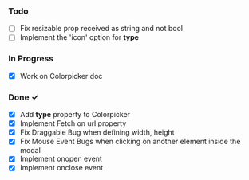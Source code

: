 ### Todo

- [ ] Fix resizable prop received as string and not bool
- [ ] Implement the 'icon' option for **type**

### In Progress

- [x] Work on Colorpicker doc

### Done ✓

- [x] Add **type** property to Colorpicker
- [x] Implement Fetch on url property
- [x] Fix Draggable Bug when defining width, height
- [x] Fix Mouse Event Bugs when clicking on another element inside the modal
- [x] Implement onopen event
- [x] Implement onclose event